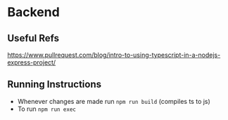 # Backend

## Useful Refs
https://www.pullrequest.com/blog/intro-to-using-typescript-in-a-nodejs-express-project/

## Running Instructions
- Whenever changes are made run `npm run build` (compiles ts to js)
- To run `npm run exec`
